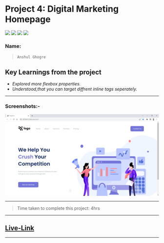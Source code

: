 # Project 4: Digital Marketing Homepage

![](https://img.shields.io/badge/HTML-CSS-blue) ![](https://img.shields.io/badge/LCO-iNeuron.ai-lightgrey) ![](https://img.shields.io/badge/Assignment--1-Project--4-success) ![](https://img.shields.io/badge/Full--Stack--Java--Dev-Bootcamp-yellowgreen)

### Name:

> `Anshul Ghogre`

## Key Learnings from the project

- _Explored more flexbox properties._
- _Understood,that you can target diffrent inline tags seperately._

---

### Screenshots:-

![Project2](./madebyanshul4.png)

---

> Time taken to complete this project: 4hrs

---

## [Live-Link](https://project-3-law-home-page1.netlify.app/)

---

